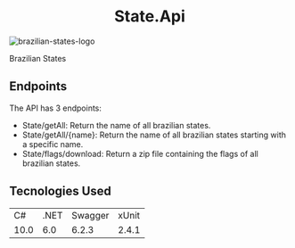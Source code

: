  <h1 align="center">State.Api</h1>

![brazilian-states-logo](https://user-images.githubusercontent.com/25781203/141661896-50fe54e4-106c-4f71-8672-b70acad809e1.jpg)

Brazilian States

## Endpoints
The API has 3 endpoints:

+ State/getAll: Return the name of all brazilian states.
+ State/getAll/{name}: Return the name of all brazilian states starting with a specific name.
+ State/flags/download: Return a zip file containing the flags of all brazilian states.

## Tecnologies Used

<table>
  <tr>
     <td>C#</td>  
     <td>.NET</td>  
     <td>Swagger</td>  
     <td>xUnit</td>
  </tr>
  <tr>
     <td>10.0</td>  
     <td>6.0</td> 
     <td>6.2.3</td>  
     <td>2.4.1</td>  
  </tr>
</table>
